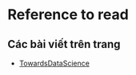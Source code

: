 # Reference to read

## Các bài viết trên trang

- [TowardsDataScience](https://towardsdatascience.coma/)

